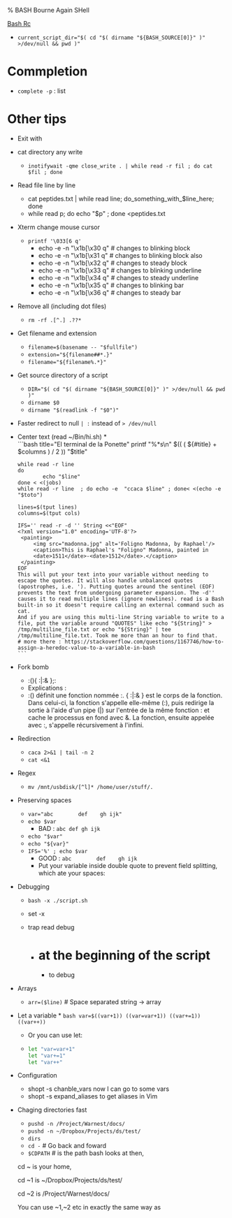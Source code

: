 % BASH Bourne Again SHell

[Bash Rc](Bash-Rc)

* `current_script_dir="$( cd "$( dirname "${BASH_SOURCE[0]}" )" >/dev/null && pwd )"`

# Commpletion

* `complete -p` : list 


# Other tips

* Exit with <C-D>
* cat directory any write
  * `inotifywait -qme close_write . | while read -r fil ; do cat $fil ; done`

* Read file line by line
  * cat peptides.txt | while read line; do_something_with_$line_here; done
  * while read p; do echo "$p" ; done <peptides.txt

* Xterm change mouse cursor
  * `printf '\033[6 q'`
	* echo -e -n "\x1b[\x30 q" # changes to blinking block
	* echo -e -n "\x1b[\x31 q" # changes to blinking block also
	* echo -e -n "\x1b[\x32 q" # changes to steady block
	* echo -e -n "\x1b[\x33 q" # changes to blinking underline
	* echo -e -n "\x1b[\x34 q" # changes to steady underline
	* echo -e -n "\x1b[\x35 q" # changes to blinking bar
	* echo -e -n "\x1b[\x36 q" # changes to steady bar


* Remove all (including dot files)
	* `rm -rf .[^.] .??*`


* Get filename and extension
	* `filename=$(basename -- "$fullfile")`
	* `extension="${filename##*.}"`
	* `filename="${filename%.*}"`


* Get source directory of a script
	* `DIR="$( cd "$( dirname "${BASH_SOURCE[0]}" )" >/dev/null && pwd )"`
	* `dirname $0`
	* `dirname "$(readlink -f "$0")"`


* Faster redirect to null `| :` instead of `> /dev/null`


*	Center text (read ~/Bin/hi.sh)
	*	
		```bash
		title="El terminal de la Ponette"
		printf "%*s\n" $(( ( ${#title} + $columns ) / 2  )) "$title"


		while read -r line
		do
				echo "$line"
		done < <(jobs)
		while read -r line  ; do echo -e  "ccaca $line" ; done< <(echo -e "$toto")

		lines=$(tput lines)
		columns=$(tput cols)

		IFS='' read -r -d '' String <<"EOF"
		<?xml version="1.0" encoding='UTF-8'?>
		 <painting>
			 <img src="madonna.jpg" alt='Foligno Madonna, by Raphael'/>
			 <caption>This is Raphael's "Foligno" Madonna, painted in
			 <date>1511</date>-<date>1512</date>.</caption>
		 </painting>
		EOF
		This will put your text into your variable without needing to escape the quotes. It will also handle unbalanced quotes (apostrophes, i.e. '). Putting quotes around the sentinel (EOF) prevents the text from undergoing parameter expansion. The -d'' causes it to read multiple lines (ignore newlines). read is a Bash built-in so it doesn't require calling an external command such as cat.
		And if you are using this multi-line String variable to write to a file, put the variable around "QUOTES" like echo "${String}" > /tmp/multiline_file.txt or echo "${String}" | tee /tmp/multiline_file.txt. Took me more than an hour to find that.
		# more there : https://stackoverflow.com/questions/1167746/how-to-assign-a-heredoc-value-to-a-variable-in-bash
		```



* Fork bomb
	* :(){ :|:& };:
	* Explications :
	* :() définit une fonction nommée :. { :|:& } est le corps de la fonction. Dans celui-ci, la fonction s'appelle elle-même (:), puis redirige la sortie à l'aide d'un pipe (|) sur l'entrée de la même fonction : et cache le processus en fond avec &. La fonction, ensuite appelée avec :, s'appelle récursivement à l'infini. 




*	Redirection
	*	`caca 2>&1 | tail -n 2`
	*	`cat <&1`


* Regex
	*	`mv /mnt/usbdisk/[^l]* /home/user/stuff/.`


*   Preserving spaces
	*   `var="abc        def    gh ijk"`
	*   `echo $var`
		*  BAD : `abc def gh ijk`
	*   `echo "$var"`
	*   `echo "${var}"`
	*   `IFS='%' ; echo $var`
		*   GOOD : `abc        def    gh ijk`
		* 	Put your variable inside double quote to prevent field splitting, which ate your spaces:


* Debugging
	*	`bash -x ./script.sh`

	* set -x 
  * trap read debug
    * # at the beginning of the script
		*   to debug
	
*	Arrays
	* `arr=($line)` # Space separated string -> array


* 	Let a variable
    *
        ```bash
        var=$((var+1))
        ((var=var+1))
        ((var+=1))
        ((var++))
        ```
    *   Or you can use let:
    *
        ```bash
        let "var=var+1"
        let "var+=1"
        let "var++"
        ```
	


* Configuration
	*	shopt -s chanble_vars
		now I can go to some vars
	*	shopt -s expand_aliases
  	to get aliases in Vim
		

*	Chaging directories fast
	*	`pushd -n /Project/Warnest/docs/`
	*	`pushd -n ~/Dropbox/Projects/ds/test/`  
	* `dirs`
	*	`cd -` # Go back and foward
	*	`$CDPATH` #  is the path bash looks at
	then,  

	cd ~ is your home,  

	cd ~1 is ~/Dropbox/Projects/ds/test/  

	cd ~2 is /Project/Warnest/docs/  

	You can use ~1,~2 etc in exactly the same way as  
